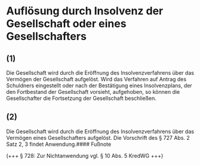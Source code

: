 # Auflösung durch Insolvenz der Gesellschaft oder eines Gesellschafters



## (1)

 Die Gesellschaft wird durch die Eröffnung des Insolvenzverfahrens über das Vermögen der Gesellschaft aufgelöst. Wird das Verfahren auf Antrag des Schuldners eingestellt oder nach der Bestätigung eines Insolvenzplans, der den Fortbestand der Gesellschaft vorsieht, aufgehoben, so können die Gesellschafter die Fortsetzung der Gesellschaft beschließen.

## (2)

 Die Gesellschaft wird durch die Eröffnung des Insolvenzverfahrens über das Vermögen eines Gesellschafters aufgelöst. Die Vorschrift des § 727 Abs. 2 Satz 2, 3 findet Anwendung.#### Fußnote

(+++ § 728: Zur Nichtanwendung vgl. § 10 Abs. 5 KredWG +++) 

